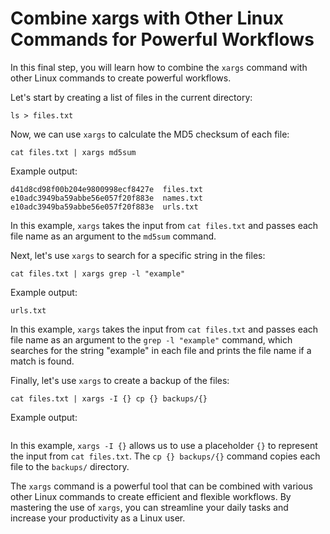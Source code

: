 # Combine xargs with Other Linux Commands for Powerful Workflows

In this final step, you will learn how to combine the `xargs` command with other Linux commands to create powerful workflows.

Let's start by creating a list of files in the current directory:

```
ls > files.txt
```

Now, we can use `xargs` to calculate the MD5 checksum of each file:

```
cat files.txt | xargs md5sum
```

Example output:

```
d41d8cd98f00b204e9800998ecf8427e  files.txt
e10adc3949ba59abbe56e057f20f883e  names.txt
e10adc3949ba59abbe56e057f20f883e  urls.txt
```

In this example, `xargs` takes the input from `cat files.txt` and passes each file name as an argument to the `md5sum` command.

Next, let's use `xargs` to search for a specific string in the files:

```
cat files.txt | xargs grep -l "example"
```

Example output:

```
urls.txt
```

In this example, `xargs` takes the input from `cat files.txt` and passes each file name as an argument to the `grep -l "example"` command, which searches for the string "example" in each file and prints the file name if a match is found.

Finally, let's use `xargs` to create a backup of the files:

```
cat files.txt | xargs -I {} cp {} backups/{}
```

Example output:

```

```

In this example, `xargs -I {}` allows us to use a placeholder `{}` to represent the input from `cat files.txt`. The `cp {} backups/{}` command copies each file to the `backups/` directory.

The `xargs` command is a powerful tool that can be combined with various other Linux commands to create efficient and flexible workflows. By mastering the use of `xargs`, you can streamline your daily tasks and increase your productivity as a Linux user.
